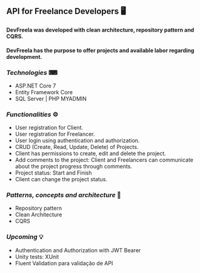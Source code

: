 ## API for Freelance Developers 🖥

#### **DevFreela was developed with clean architecture, repository pattern and CQRS.** 
#### **DevFreela has the purpose to offer projects and available labor regarding development.** 


### *Technologies* ⌨
- ASP.NET Core 7
- Entity Framework Core
- SQL Server | PHP MYADMIN


### *Functionalities* ⚙
- User registration for Client.
- User registration for Freelancer.
- User login using authentication and authorization.
- CRUD (Create, Read, Update, Delete) of Projects.
- Client has permissions to create, edit and delete the project.
- Add comments to the project: Client and Freelancers can communicate about the project progress through comments.
- Project status: Start and Finish
- Client can change the project status.

### *Patterns, concepts and architecture* 📂
- Repository pattern
- Clean Architecture
- CQRS


### *Upcoming* 💡
- Authentication and Authorization with JWT Bearer
- Unity tests: XUnit
- Fluent Validation para validação de API
